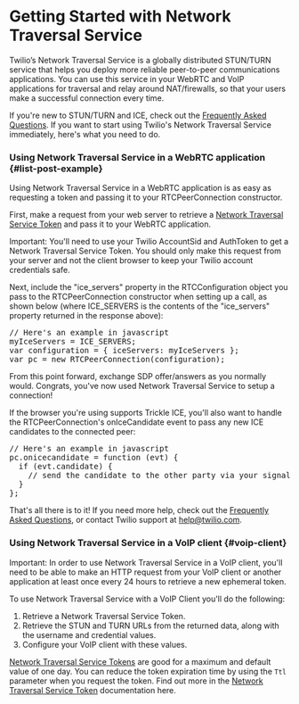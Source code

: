 # Getting Started with Network Traversal Service

Twilio’s Network Traversal Service is a globally distributed STUN/TURN service
that helps you deploy more reliable peer-to-peer communications applications.
You can use this service in your WebRTC and VoIP applications for traversal and
relay around NAT/firewalls, so that your users make a successful connection
every time.

If you're new to STUN/TURN and ICE, check out the
[Frequently Asked Questions][1]. If you want to start using Twilio's Network
Traversal Service immediately, here's what you need to do.

### Using Network Traversal Service in a WebRTC application {#list-post-example}
Using Network Traversal Service in a WebRTC application is as easy as requesting
a token and passing it to your RTCPeerConnection constructor.

First, make a request from your web server to retrieve a
[Network Traversal Service Token][2] and pass it to your WebRTC application.

<div class="alert alert-error">
Important: You'll need to use your Twilio AccountSid and AuthToken to get a
Network Traversal Service Token. You should only make this request from
your server and not the client browser to keep your Twilio account credentials
safe.
</div>

<div class="md-code-sample"
    id="list-post-example"
    data-title="Generate NTS Token"
    data-href="api/stun-turn/list-post-example"
    data-pref="server">
</div>

Next, include the "ice_servers" property in the RTCConfiguration object you pass
to the RTCPeerConnection constructor when setting up a call, as shown below
(where ICE_SERVERS is the contents of the "ice_servers" property returned in the
response above):

<pre class="notranslate brush: javascript">
// Here's an example in javascript
myIceServers = ICE_SERVERS;
var configuration = { iceServers: myIceServers };
var pc = new RTCPeerConnection(configuration);
</pre>

From this point forward, exchange SDP offer/answers as you normally would.
Congrats, you've now used Network Traversal Service to setup a connection!

If the browser you're using supports Trickle ICE, you'll also want to handle
the RTCPeerConnection's onIceCandidate event to pass any new ICE candidates to
the connected peer:

<pre class="notranslate brush: javascript">
// Here's an example in javascript
pc.onicecandidate = function (evt) {
  if (evt.candidate) {
    // send the candidate to the other party via your signaling channel
  }
};
</pre>

That's all there is to it! If you need more help, check out the
[Frequently Asked Questions][1], or contact Twilio support at help@twilio.com.

### Using Network Traversal Service in a VoIP client {#voip-client}
<div class="alert alert-error">
Important: In order to use Network Traversal Service in a VoIP client, you'll
need to be able to make an HTTP request from your VoIP client or another
application at least once every 24 hours to retrieve a new ephemeral token.
</div>

To use Network Traversal Service with a VoIP Client you'll do the following:

1.  Retrieve a Network Traversal Service Token.
2.  Retrieve the STUN and TURN URLs from the returned data, along with the
	username and credential values.
3.  Configure your VoIP client with these values.

[Network Traversal Service Tokens][2] are good for a maximum and default value
of one day. You can reduce the token expiration time by using the `Ttl`
parameter when you request the token. Find out more in the
[Network Traversal Service Token][2] documentation here.

 [1]: /docs/stun-turn/faq
 [2]: /docs/api/2010-04-01/rest/token
